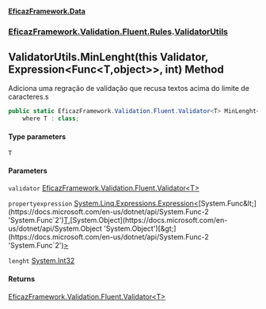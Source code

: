 #### [EficazFramework.Data](EficazFrameworkData.md 'EficazFramework Data')
### [EficazFramework.Validation.Fluent.Rules](EficazFrameworkData.md#EficazFramework.Validation.Fluent.Rules 'EficazFramework.Validation.Fluent.Rules').[ValidatorUtils](EficazFramework.Validation.Fluent.Rules/ValidatorUtils.md 'EficazFramework.Validation.Fluent.Rules.ValidatorUtils')

## ValidatorUtils.MinLenght<T>(this Validator<T>, Expression<Func<T,object>>, int) Method

Adiciona uma regração de validação que recusa textos acima do limite de caracteres.s

```csharp
public static EficazFramework.Validation.Fluent.Validator<T> MinLenght<T>(this EficazFramework.Validation.Fluent.Validator<T> validator, System.Linq.Expressions.Expression<System.Func<T,object>> propertyexpression, int lenght)
    where T : class;
```
#### Type parameters

<a name='EficazFramework.Validation.Fluent.Rules.ValidatorUtils.MinLenght_T_(thisEficazFramework.Validation.Fluent.Validator_T_,System.Linq.Expressions.Expression_System.Func_T,object__,int).T'></a>

`T`
#### Parameters

<a name='EficazFramework.Validation.Fluent.Rules.ValidatorUtils.MinLenght_T_(thisEficazFramework.Validation.Fluent.Validator_T_,System.Linq.Expressions.Expression_System.Func_T,object__,int).validator'></a>

`validator` [EficazFramework.Validation.Fluent.Validator&lt;](EficazFramework.Validation.Fluent/Validator_T_.md 'EficazFramework.Validation.Fluent.Validator<T>')[T](EficazFramework.Validation.Fluent.Rules/ValidatorUtils/MinLenght_T_(thisValidator_T_,Expression_Func_T,object__,int).md#EficazFramework.Validation.Fluent.Rules.ValidatorUtils.MinLenght_T_(thisEficazFramework.Validation.Fluent.Validator_T_,System.Linq.Expressions.Expression_System.Func_T,object__,int).T 'EficazFramework.Validation.Fluent.Rules.ValidatorUtils.MinLenght<T>(this EficazFramework.Validation.Fluent.Validator<T>, System.Linq.Expressions.Expression<System.Func<T,object>>, int).T')[&gt;](EficazFramework.Validation.Fluent/Validator_T_.md 'EficazFramework.Validation.Fluent.Validator<T>')

<a name='EficazFramework.Validation.Fluent.Rules.ValidatorUtils.MinLenght_T_(thisEficazFramework.Validation.Fluent.Validator_T_,System.Linq.Expressions.Expression_System.Func_T,object__,int).propertyexpression'></a>

`propertyexpression` [System.Linq.Expressions.Expression&lt;](https://docs.microsoft.com/en-us/dotnet/api/System.Linq.Expressions.Expression-1 'System.Linq.Expressions.Expression`1')[System.Func&lt;](https://docs.microsoft.com/en-us/dotnet/api/System.Func-2 'System.Func`2')[T](EficazFramework.Validation.Fluent.Rules/ValidatorUtils/MinLenght_T_(thisValidator_T_,Expression_Func_T,object__,int).md#EficazFramework.Validation.Fluent.Rules.ValidatorUtils.MinLenght_T_(thisEficazFramework.Validation.Fluent.Validator_T_,System.Linq.Expressions.Expression_System.Func_T,object__,int).T 'EficazFramework.Validation.Fluent.Rules.ValidatorUtils.MinLenght<T>(this EficazFramework.Validation.Fluent.Validator<T>, System.Linq.Expressions.Expression<System.Func<T,object>>, int).T')[,](https://docs.microsoft.com/en-us/dotnet/api/System.Func-2 'System.Func`2')[System.Object](https://docs.microsoft.com/en-us/dotnet/api/System.Object 'System.Object')[&gt;](https://docs.microsoft.com/en-us/dotnet/api/System.Func-2 'System.Func`2')[&gt;](https://docs.microsoft.com/en-us/dotnet/api/System.Linq.Expressions.Expression-1 'System.Linq.Expressions.Expression`1')

<a name='EficazFramework.Validation.Fluent.Rules.ValidatorUtils.MinLenght_T_(thisEficazFramework.Validation.Fluent.Validator_T_,System.Linq.Expressions.Expression_System.Func_T,object__,int).lenght'></a>

`lenght` [System.Int32](https://docs.microsoft.com/en-us/dotnet/api/System.Int32 'System.Int32')

#### Returns
[EficazFramework.Validation.Fluent.Validator&lt;](EficazFramework.Validation.Fluent/Validator_T_.md 'EficazFramework.Validation.Fluent.Validator<T>')[T](EficazFramework.Validation.Fluent.Rules/ValidatorUtils/MinLenght_T_(thisValidator_T_,Expression_Func_T,object__,int).md#EficazFramework.Validation.Fluent.Rules.ValidatorUtils.MinLenght_T_(thisEficazFramework.Validation.Fluent.Validator_T_,System.Linq.Expressions.Expression_System.Func_T,object__,int).T 'EficazFramework.Validation.Fluent.Rules.ValidatorUtils.MinLenght<T>(this EficazFramework.Validation.Fluent.Validator<T>, System.Linq.Expressions.Expression<System.Func<T,object>>, int).T')[&gt;](EficazFramework.Validation.Fluent/Validator_T_.md 'EficazFramework.Validation.Fluent.Validator<T>')